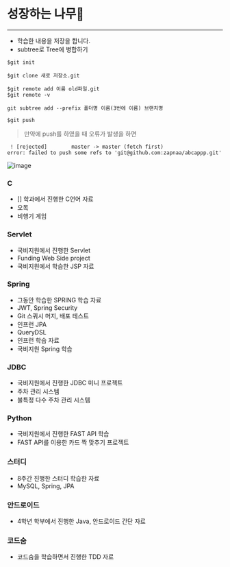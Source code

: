 # 성장하는 나무:deciduous_tree:

---

- 학습한 내용을 저장을 합니다.
- subtree로 Tree에 병합하기

```git
$git init
```
```git
$git clone 새로 저장소.git
```
```git
$git remote add 이름 old파일.git
$git remote -v
```
```git
git subtree add --prefix 폴더명 이름(3번에 이름) 브랜치명
```
```git
$git push
```

> 만약에 push를 하였을 때 오류가 발생을 하면
```
 ! [rejected]        master -> master (fetch first)
error: failed to push some refs to 'git@github.com:zapnaa/abcappp.git'
```
![image](https://github.com/KMGeon/Tree/assets/103854287/e321b241-0760-41a9-9591-b68ef7ae62d4)

### C
- [] 학과에서 진행한 C언어 자료
- 오목
- 비행기 게임

### Servlet
- 국비지원에서 진행한 Servlet
- Funding Web Side project
- 국비지원에서 학습한 JSP 자료

###  Spring 
- 그동안 학습한 SPRING 학습 자료
- JWT, Spring Security
- Git 스쿼시 머지, 배포 테스트
- 인프런 JPA
- QueryDSL
- 인프런 학습 자료
- 국비지원 Spring 학습

### JDBC 
- 국비지원에서 진행한 JDBC 미니 프로젝트
- 주차 관리 시스템
- 불특정 다수 주차 관리 시스템


### Python
- 국비지원에서 진행한 FAST API 학습
- FAST API를 이용한 카드 짝 맞추기 프로젝트

### 스터디
- 8주간 진행한 스터디 학습한 자료
- MySQL, Spring, JPA

### 안드로이드
- 4학년 학부에서 진행한 Java, 안드로이드 간단 자료

### 코드숨
- 코드숨을 학습하면서 진행한 TDD 자료
